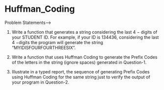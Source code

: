 # Huffman_Coding
Problem Statements-->

1. Write a function that generates a string considering the last 4 − digits of your STUDENT ID. For
example, if your ID is 134436, considering the last 4 −digits the program will generate the string
“MYIDISFOURFOURTHREESIX”.

2. Write a function that uses Huffman Coding to generate the Prefix Codes of the letters in the string
(ignore spaces) generated in Question-1.

3. Illustrate in a typed report, the sequence of generating Prefix Codes using Huffman Coding for the
same string just to verify the output of your program in Question-2.
